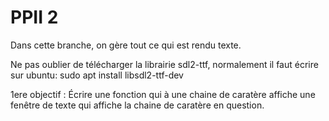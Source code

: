 # PPII 2

Dans cette branche, on gère tout ce qui est rendu texte. 

Ne pas oublier de télécharger la librairie sdl2-ttf, normalement il faut écrire sur ubuntu: sudo apt install libsdl2-ttf-dev

1ere objectif :
Écrire une fonction qui à une chaine de caratère affiche une fenêtre de texte qui affiche la chaine de caratère en question.


